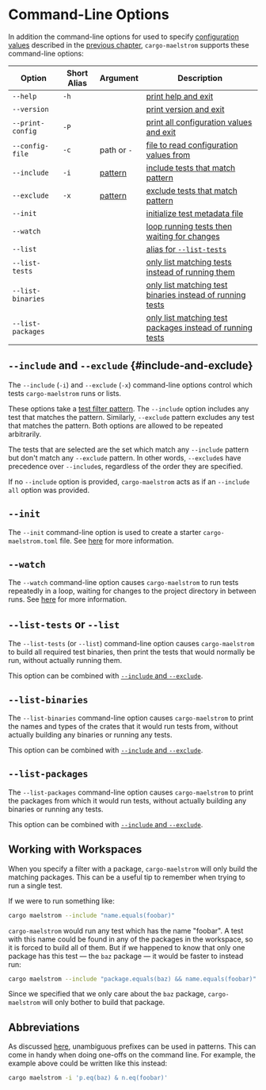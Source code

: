 # Command-Line Options

In addition the command-line options for used to specify [configuration
values](../config.md) described in the [previous chapter](config.md),
`cargo-maelstrom` supports these command-line options:

Option                                                      | Short Alias | Argument             | Description
------------------------------------------------------------|-------------|----------------------|------------
<span style="white-space: nowrap;">`--help`</span>          | `-h`        |                      | [print help and exit](../common-cli.md#--help)
<span style="white-space: nowrap;">`--version`</span>       |             |                      | [print version and exit](../common-cli.md#--version)
<span style="white-space: nowrap;">`--print-config`</span>  | `-P`        |                      | [print all configuration values and exit](../common-cli.md#--print-config)
<span style="white-space: nowrap;">`--config-file`</span>   | `-c`        | path or `-`          | [file to read configuration values from](../common-cli.md#--config-file)
<span style="white-space: nowrap;">`--include`</span>       | `-i`        | [pattern](filter.md) | [include tests that match pattern](#--include-and---exclude)
<span style="white-space: nowrap;">`--exclude`</span>       | `-x`        | [pattern](filter.md) | [exclude tests that match pattern](#--include-and---exclude)                                                  
<span style="white-space: nowrap;">`--init`</span>          |             |                      | [initialize test metadata file](#--init)
<span style="white-space: nowrap;">`--watch`</span>         |             |                      | [loop running tests then waiting for changes](#--watch)
<span style="white-space: nowrap;">`--list`</span>          |             |                      | [alias for `--list-tests`](#--list-tests-or---list)
<span style="white-space: nowrap;">`--list-tests`</span>    |             |                      | [only list matching tests instead of running them](#--list-tests-or---list)
<span style="white-space: nowrap;">`--list-binaries`</span> |             |                      | [only list matching test binaries instead of running tests](#--list-binaries)
<span style="white-space: nowrap;">`--list-packages`</span> |             |                      | [only list matching test packages instead of running tests](#--list-packages)

## `--include` and `--exclude` {#include-and-exclude}

The `--include` (`-i`) and `--exclude` (`-x`) command-line options control which tests
`cargo-maelstrom` runs or lists.

These options take a [test filter pattern](filter.md). The `--include` option
includes any test that matches the pattern. Similarly, `--exclude` pattern
excludes any test that matches the pattern. Both options are allowed to be
repeated arbitrarily.

The tests that are selected are the set which match any `--include` pattern but
don't match any `--exclude` pattern. In other words, `--exclude`s have precedence
over `--include`s, regardless of the order they are specified.

If no `--include` option is provided, `cargo-maelstrom` acts as if an
`--include all` option was provided.

## `--init`

The `--init` command-line option is used to create a starter
`cargo-maelstrom.toml` file. See [here](spec/initializing.md) for more
information.

## `--watch`

The `--watch` command-line option causes `cargo-maelstrom` to run tests
repeatedly in a loop, waiting for changes to the project directory in between
runs. See [here](watch.md) for more information.

## `--list-tests` or `--list`

The `--list-tests` (or `--list`) command-line option causes `cargo-maelstrom`
to build all required test binaries, then print the tests that would normally
be run, without actually running them.

This option can be combined with [`--include` and `--exclude`](#include-and-exclude).

## `--list-binaries`

The `--list-binaries` command-line option causes `cargo-maelstrom` to print the
names and types of the crates that it would run tests from, without actually
building any binaries or running any tests.

This option can be combined with [`--include` and `--exclude`](#include-and-exclude).

## `--list-packages`

The `--list-packages` command-line option causes `cargo-maelstrom` to print the
packages from which it would run tests, without actually building any binaries
or running any tests.

This option can be combined with [`--include` and `--exclude`](#include-and-exclude).

## Working with Workspaces

When you specify a filter with a package, `cargo-maelstrom` will only build the
matching packages. This can be a useful tip to remember when trying to run a
single test.

If we were to run something like:
```bash
cargo maelstrom --include "name.equals(foobar)"
```

`cargo-maelstrom` would run any test which has the name "foobar". A test with
this name could be found in any of the packages in the workspace, so it is
forced to build all of them. But if we happened to know that only one package has
this test &mdash; the `baz` package &mdash; it would be faster to instead run:

```bash
cargo maelstrom --include "package.equals(baz) && name.equals(foobar)"
```

Since we specified that we only care about the `baz` package, `cargo-maelstrom`
will only bother to build that package.

## Abbreviations

As discussed [here](filter.md#abbreviations), unambiguous prefixes can be used
in patterns. This can come in handy when doing one-offs on the command line.
For example, the example above could be written like this instead:

```bash
cargo maelstrom -i 'p.eq(baz) & n.eq(foobar)'
```
